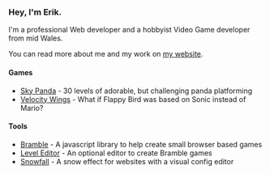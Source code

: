 ### Hey, I'm Erik.

I'm a professional Web developer and a hobbyist Video Game developer from mid Wales. 

You can read more about me and my work on [my website](http://erikwatson.me). 



#### Games 

  - [Sky Panda](https://bumblebirds.itch.io/sky-panda) - 30 levels of adorable, but challenging panda platforming
  - [Velocity Wings](https://bumblebirds.itch.io/velocity-wings) - What if Flappy Bird was based on Sonic instead of Mario? 


#### Tools 

  - [Bramble](https://github.com/erikwatson/Bramble) - A javascript library to help create small browser based games 
  - [Level Editor](https://github.com/erikwatson/Level-Editor) - An optional editor to create Bramble games 
  - [Snowfall](https://github.com/erikwatson/snowfall.js) - A snow effect for websites with a visual config editor 


